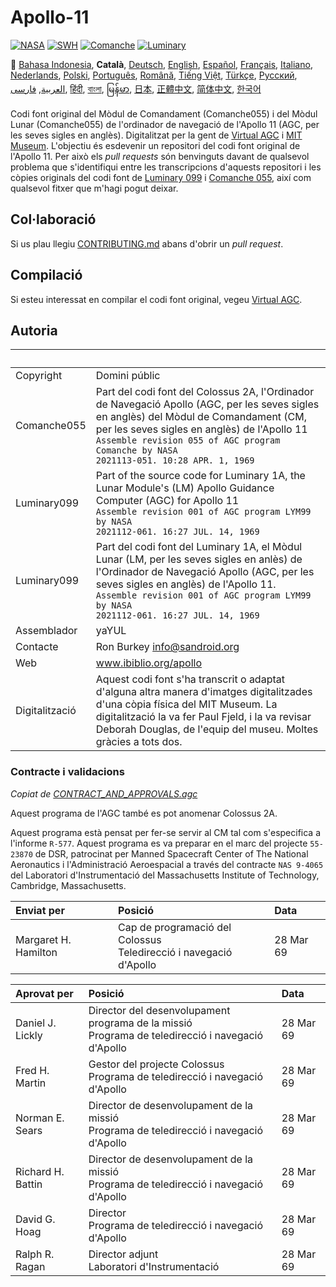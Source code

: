 # Apollo-11

[![NASA][1]][2]
[![SWH]][SWH_URL]
[![Comanche]][ComancheMilestone]
[![Luminary]][LuminaryMilestone]

:crossed_flags:
[Bahasa Indonesia][ID],
**Català**,
[Deutsch][DE],
[English][EN],
[Español][ES],
[Français][FR],
[Italiano][IT],
[Nederlands][NL],
[Polski][PL],
[Português][PT_BR],
[Română][RO],
[Tiếng Việt][VI],
[Türkçe][TR],
[Русский][RU],
[العربية][AR],
[فارسی][FA],
[हिंदी][HI_IN],
[বাংলা][BD_BN],
[မြန်မာ][MM],
[日本][JA],
[正體中文][ZH_TW],
[简体中文][ZH_CN],
[한국어][KO_KR]

[AR]:README.ar.md
[BD_BN]:README.bd_bn.md
[CA]:README.ca.md
[DE]:README.de.md
[EN]:README.md
[ES]:README.es.md
[FA]:README.fa.md
[FR]:README.fr.md
[HI_IN]:README.hi_in.md
[ID]:README.id.md
[IT]:README.it.md
[JA]:README.ja.md
[KO_KR]:README.ko_kr.md
[MM]:README.mm.md
[PL]:README.pl.md
[PT_BR]:README.pt_br.md
[RO]:README.ro.md
[RU]:README.ru.md
[TR]:README.tr.md
[VI]:README.vi.md
[ZH_CN]:README.zh_cn.md
[ZH_TW]:README.zh_tw.md
[NL]:README.nl.md

Codi font original del Mòdul de Comandament (Comanche055) i del Mòdul Lunar (Comanche055) de l'ordinador de navegació de l'Apollo 11 (AGC, per les seves sigles en anglès). Digitalitzat per la gent de [Virtual AGC][3] i [MIT Museum][4]. L'objectiu és esdevenir un repositori del codi font original de l'Apollo 11. Per això els *pull requests* són benvinguts davant de qualsevol problema que s'identifiqui entre les transcripcions d'aquests repositori i les còpies originals del codi font de [Luminary 099][5] i [Comanche 055][6], així com qualsevol fitxer que m'hagi pogut deixar.

## Col·laboració

Si us plau llegiu [CONTRIBUTING.md][7] abans d'obrir un *pull request*.

## Compilació

Si esteu interessat en compilar el codi font original, vegeu [Virtual AGC][8].

## Autoria

&nbsp;         | &nbsp;
:------------- | :-----
Copyright      | Domini públic
Comanche055    | Part del codi font del Colossus 2A, l'Ordinador de Navegació Apollo (AGC, per les seves sigles en anglès) del Mòdul de Comandament (CM, per les seves sigles en anglès) de l'Apollo 11<br>`Assemble revision 055 of AGC program Comanche by NASA`<br>`2021113-051. 10:28 APR. 1, 1969`
Luminary099    | Part of the source code for Luminary 1A, the Lunar Module's (LM) Apollo Guidance Computer (AGC) for Apollo 11<br>`Assemble revision 001 of AGC program LYM99 by NASA`<br>`2021112-061. 16:27 JUL. 14, 1969`
Luminary099    | Part del codi font del Luminary 1A, el Mòdul Lunar (LM, per les seves sigles en anlès) de l'Ordinador de Navegació Apollo (AGC, per les seves sigles en anglès) de l'Apollo 11.<br>`Assemble revision 001 of AGC program LYM99 by NASA`<br>`2021112-061. 16:27 JUL. 14, 1969`
Assemblador    | yaYUL
Contacte       | Ron Burkey <info@sandroid.org>
Web            | www.ibiblio.org/apollo
Digitalització | Aquest codi font s'ha transcrit o adaptat d'alguna altra manera d'imatges digitalitzades d'una còpia física del MIT Museum. La digitalització la va fer Paul Fjeld, i la va revisar Deborah Douglas, de l'equip del museu. Moltes gràcies a tots dos.

### Contracte i validacions

*Copiat de [CONTRACT_AND_APPROVALS.agc]*

Aquest programa de l'AGC també es pot anomenar Colossus 2A.

Aquest programa està pensat per fer-se servir al CM tal com s'especifica a l'informe `R-577`. Aquest programa es va preparar en el marc del projecte `55-23870` de DSR, patrocinat per Manned Spacecraft Center of The National Aeronautics i l'Administració Aeroespacial a través del contracte `NAS 9-4065` del Laboratori d'Instrumentació del Massachusetts Institute of Technology, Cambridge, Massachusetts.

Enviat per           | Posició | Data
:------------------- | :------ | :---
Margaret H. Hamilton | Cap de programació del Colossus<br>Teledirecció i navegació d'Apollo | 28 Mar 69

Aprovat per        | Posició | Data
:----------------- | :------ | :---
Daniel J. Lickly   | Director del desenvolupament programa de la missió<br>Programa de teledirecció i navegació d'Apollo | 28 Mar 69
Fred H. Martin     | Gestor del projecte Colossus <br>Programa de teledirecció i navegació d'Apollo | 28 Mar 69
Norman E. Sears    | Director de desenvolupament de la missió<br>Programa de teledirecció i navegació d'Apollo | 28 Mar 69
Richard H. Battin  | Director de desenvolupament de la missió<br>Programa de teledirecció i navegació d'Apollo | 28 Mar 69
David G. Hoag      | Director<br>Programa de teledirecció i navegació d'Apollo | 28 Mar 69
Ralph R. Ragan     | Director adjunt<br>Laboratori d'Instrumentació | 28 Mar 69

[CONTRACT_AND_APPROVALS.agc]:https://github.com/chrislgarry/Apollo-11/blob/master/Comanche055/CONTRACT_AND_APPROVALS.agc
[1]:https://rawcdn.githack.com/aleen42/badges/c9246f74/src/nasa.svg
[2]:https://www.nasa.gov/mission_pages/apollo/missions/apollo11.html
[3]:http://www.ibiblio.org/apollo/
[4]:http://web.mit.edu/museum/
[5]:http://www.ibiblio.org/apollo/ScansForConversion/Luminary099/
[6]:http://www.ibiblio.org/apollo/ScansForConversion/Comanche055/
[7]:https://github.com/chrislgarry/Apollo-11/blob/master/CONTRIBUTING.md
[8]:https://github.com/rburkey2005/virtualagc
[SWH]:https://archive.softwareheritage.org/badge/origin/https://github.com/chrislgarry/Apollo-11/
[SWH_URL]:https://archive.softwareheritage.org/browse/origin/https://github.com/chrislgarry/Apollo-11/
[Comanche]:https://badgen.net/github/milestones/chrislgarry/Apollo-11/1
[ComancheMilestone]:https://github.com/chrislgarry/Apollo-11/milestone/1
[Luminary]:https://badgen.net/github/milestones/chrislgarry/Apollo-11/2
[LuminaryMilestone]:https://github.com/chrislgarry/Apollo-11/milestone/2
